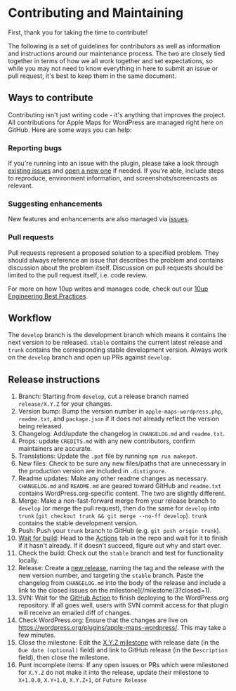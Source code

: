 # Contributing and Maintaining

First, thank you for taking the time to contribute!

The following is a set of guidelines for contributors as well as information and instructions around our maintenance process.  The two are closely tied together in terms of how we all work together and set expectations, so while you may not need to know everything in here to submit an issue or pull request, it's best to keep them in the same document.

## Ways to contribute

Contributing isn't just writing code - it's anything that improves the project.  All contributions for Apple Maps for WordPress are managed right here on GitHub. Here are some ways you can help:

### Reporting bugs

If you're running into an issue with the plugin, please take a look through [existing issues](/issues) and [open a new one](/issues/new) if needed.  If you're able, include steps to reproduce, environment information, and screenshots/screencasts as relevant.

### Suggesting enhancements

New features and enhancements are also managed via [issues](/issues).

### Pull requests

Pull requests represent a proposed solution to a specified problem.  They should always reference an issue that describes the problem and contains discussion about the problem itself.  Discussion on pull requests should be limited to the pull request itself, i.e. code review.

For more on how 10up writes and manages code, check out our [10up Engineering Best Practices](https://10up.github.io/Engineering-Best-Practices/).

## Workflow

The `develop` branch is the development branch which means it contains the next version to be released.  `stable` contains the current latest release and `trunk` contains the corresponding stable development version.  Always work on the `develop` branch and open up PRs against `develop`.

## Release instructions

1. Branch: Starting from `develop`, cut a release branch named `release/X.Y.Z` for your changes.
2. Version bump: Bump the version number in `apple-maps-wordpress.php`, `readme.txt`, and `package.json` if it does not already reflect the version being released.
3. Changelog: Add/update the changelog in `CHANGELOG.md` and `readme.txt`.
4. Props: update `CREDITS.md` with any new contributors, confirm maintainers are accurate.
5. Translations: Update the `.pot` file by running `npm run makepot`.
6. New files: Check to be sure any new files/paths that are unnecessary in the production version are included in `.distignore`.
7. Readme updates: Make any other readme changes as necessary. `CHANGELOG.md` and `README.md` are geared toward GitHub and `readme.txt` contains WordPress.org-specific content. The two are slightly different.
8. Merge: Make a non-fast-forward merge from your release branch to `develop` (or merge the pull request), then do the same for `develop` into `trunk` (`git checkout trunk && git merge --no-ff develop`). `trunk` contains the stable development version.
9. Push: Push your `trunk` branch to GitHub (e.g. `git push origin trunk`).
10. [Wait for build](https://xkcd.com/303/): Head to the [Actions](/actions) tab in the repo and wait for it to finish if it hasn't already. If it doesn't succeed, figure out why and start over.
11. Check the build: Check out the `stable` branch and test for functionality locally.
12. Release: Create a [new release](/releases/new), naming the tag and the release with the new version number, and targeting the `stable` branch. Paste the changelog from `CHANGELOG.md` into the body of the release and include a link to the closed issues on the milestone](/milestone/3?closed=1).
13. SVN: Wait for the [GitHub Action](/actions) to finish deploying to the WordPress.org repository. If all goes well, users with SVN commit access for that plugin will receive an emailed diff of changes.
14. Check WordPress.org: Ensure that the changes are live on https://wordpress.org/plugins/apple-maps-wordpress/. This may take a few minutes.
15. Close the milestone: Edit the [X.Y.Z milestone](/milestone/#) with release date (in the `Due date (optional)` field) and link to GitHub release (in the `Description` field), then close the milestone.
16. Punt incomplete items: If any open issues or PRs which were milestoned for `X.Y.Z` do not make it into the release, update their milestone to `X+1.0.0`, `X.Y+1.0`, `X.Y.Z+1`, or `Future Release`
